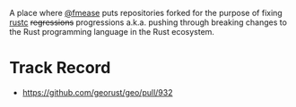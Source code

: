 A place where [@fmease](https://github.com/fmease) puts repositories forked for the purpose of
fixing [rustc](https://github.com/rust-lang/rust) ~~regressions~~ progressions a.k.a. pushing
through breaking changes to the Rust programming language in the Rust ecosystem.

# Track Record

* https://github.com/georust/geo/pull/932
